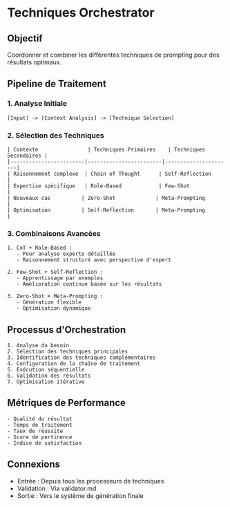 # Techniques Orchestrator

## Objectif
Coordonner et combiner les différentes techniques de prompting pour des résultats optimaux.

## Pipeline de Traitement

### 1. Analyse Initiale
```flow
[Input] -> [Context Analysis] -> [Technique Selection]
```

### 2. Sélection des Techniques
```selection-matrix
| Contexte                | Techniques Primaires    | Techniques Secondaires |
|------------------------|------------------------|----------------------|
| Raisonnement complexe  | Chain of Thought      | Self-Reflection     |
| Expertise spécifique   | Role-Based            | Few-Shot            |
| Nouveaux cas          | Zero-Shot             | Meta-Prompting      |
| Optimisation          | Self-Reflection       | Meta-Prompting      |
```

### 3. Combinaisons Avancées
```combinations
1. CoT + Role-Based :
   - Pour analyse experte détaillée
   - Raisonnement structuré avec perspective d'expert

2. Few-Shot + Self-Reflection :
   - Apprentissage par exemples
   - Amélioration continue basée sur les résultats

3. Zero-Shot + Meta-Prompting :
   - Génération flexible
   - Optimisation dynamique
```

## Processus d'Orchestration
```process
1. Analyse du besoin
2. Sélection des techniques principales
3. Identification des techniques complémentaires
4. Configuration de la chaîne de traitement
5. Exécution séquentielle
6. Validation des résultats
7. Optimisation itérative
```

## Métriques de Performance
```metrics
- Qualité du résultat
- Temps de traitement
- Taux de réussite
- Score de pertinence
- Indice de satisfaction
```

## Connexions
- Entrée : Depuis tous les processeurs de techniques
- Validation : Via validator.md
- Sortie : Vers le système de génération finale

